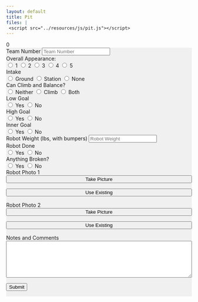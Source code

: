 ```yaml
---
layout: default
title: Pit
files: |
 <script src="../resources/js/pit.js"></script>
---
```

<div id='spinner'></div>
<div id='status'>0</div>
<div id='page' class="container-fluid" style="background-color: #f0f0f0; margin-bottom: 15px">
    <form>
        <div class="row">
            <div class="col">
                <label class="mr-sm-2" for="teamNumber">Team Number</label>
                <input id="teamNumber" maxlength="4" onkeypress='return event.charCode >= 48 && event.charCode <= 57'
                    autocomplete="off" type="tel" class="form-control" placeholder="Team Number">
            </div>
        </div>
        <div class="row">
            <div class="col-lg-4 col-md-4 col-5">
                <label class="mr-sm-2" style="display: block" for="robotAppearance">Overall Appearance:</label>
                <div id="robotAppearance" class="btn-group btn-group-toggle" data-toggle="buttons">
                    <label id="appearance1" class="btn btn-secondary">
                        <input type="radio" value="1" name="robotAppearance" id="appearance1" autocomplete="off"> 1
                    </label>
                    <label id="appearance2" class="btn btn-secondary">
                        <input type="radio" value="2" name="robotAppearance" id="appearance2" autocomplete="off"> 2
                    </label>
                    <label id="appearance3" class="btn btn-secondary">
                        <input type="radio" value="3" name="robotAppearance" id="appearance3" autocomplete="off"> 3
                    </label>
                    <label id="appearance4" class="btn btn-secondary">
                        <input type="radio" value="4" name="robotAppearance" id="appearance4" autocomplete="off"> 4
                    </label>
                    <label id="appearance5" class="btn btn-secondary">
                        <input type="radio" value="5" name="robotAppearance" id="appearance5" autocomplete="off"> 5
                    </label>
                </div>
            </div>
            <div class="col-lg-4 col-md-5 col-7">
                <label class="mr-sm-2" style="display: block" for="cellIntake">Intake</label>
                <div id="cellIntake" class="btn-group btn-group-toggle" data-toggle="buttons">
                    <label id="groundCellIntake" class="btn btn-secondary">
                        <input type="radio" value="cargo" name="cellIntake" id="groundCellIntake" autocomplete="off">
                        Ground
                    </label>
                    <label id="stationCellIntake" class="btn btn-secondary">
                        <input type="radio" value="hatch" name="cellIntake" id="stationCellIntake" autocomplete="off">
                        Station
                    </label>
                    <label id="noCellIntake" class="btn btn-secondary">
                        <input type="radio" value="both" name="CellIntake" id="noCellIntake" autocomplete="off">
                        None
                    </label>
                </div>
            </div>
            <div class="col-lg-4 col-md-5 col-7">
                <label class="mr-sm-2" style="display: block" for="climbType">Can Climb and Balance?</label>
                <div id="climbLevel" class="btn-group btn-group-toggle" data-toggle="buttons">
                    <label id="noClimb" class="btn btn-secondary">
                        <input type="radio" value="1" name="climbType" id="noClimb" autocomplete="off"> Neither
                    </label>
                    <label id="onlyClimb" class="btn btn-secondary">
                        <input type="radio" value="2" name="climbType" id="onlyClimb" autocomplete="off"> Climb
                    </label>
                    <label id="balanceClimb" class="btn btn-secondary">
                        <input type="radio" value="3" name="climbType" id="balanceClimb" autocomplete="off"> Both
                    </label>
                </div>
            </div>
        </div>
        <div class="row">
            <div class="col-lg-3 col-sm-12 col-12">
                <label class="mr-sm-2" style="display: block" for="cellLowLevel">Low Goal</label>
                <div id="cellLowLevel" class="btn-group btn-group-toggle" data-toggle="buttons">
                    <label id="yesCellLow" class="btn btn-secondary">
                        <input type="radio" value="1" name="cellLowLevel" id="yesCellLow" autocomplete="off">
                        Yes
                    </label>
                    <label id="noCellLow" class="btn btn-secondary">
                        <input type="radio" value="0" name="cellLowLevel" id="noCellLow" autocomplete="off">
                        No
                    </label>
                </div>
            </div>
            <div class="col-lg-3 col-sm-12 col-12">
                <label class="mr-sm-2" style="display: block" for="cellHighLevel">High Goal</label>
                <div id="cellHighLevel" class="btn-group btn-group-toggle" data-toggle="buttons">
                    <label id="yesCellHigh" class="btn btn-secondary">
                        <input type="radio" value="1" name="cellHighLevel" id="yesCellHigh" autocomplete="off">
                        Yes
                    </label>
                    <label id="noCellHigh" class="btn btn-secondary">
                        <input type="radio" value="0" name="cellHighLevel" id="noCellHigh" autocomplete="off">
                        No
                    </label>
                </div>
            </div>
            <div class="col-lg-3 col-sm-12 col-12">
                <label class="mr-sm-2" style="display: block" for="cellInnerLevel">Inner Goal</label>
                <div id="cellInnerLevel" class="btn-group btn-group-toggle" data-toggle="buttons">
                    <label id="yesCellInner" class="btn btn-secondary">
                        <input type="radio" value="1" name="cellInnerLevel" id="yesCellInner" autocomplete="off">
                        Yes
                    </label>
                    <label id="noCellInner" class="btn btn-secondary">
                        <input type="radio" value="0" name="cellInnerLevel" id="noCellInner" autocomplete="off">
                        No
                    </label>
                </div>
            </div>
            <div class="col-lg-3 col-sm-12 col-12">
                <label class="mr-sm-2" for="robotWeight">Robot Weight (lbs, with bumpers)</label>
                <input id="robotWeight" maxlength="3" onkeypress='return event.charCode >= 48 && event.charCode <= 57'
                    autocomplete="off" type="tel" class="form-control" placeholder="Robot Weight">
            </div>
        </div>
        <div class="row">
            <div class="col-6">
                <label class="mr-sm-2" style="display: block" for="robotDone">Robot Done</label>
                <div id="robotDone" class="btn-group btn-group-toggle" data-toggle="buttons">
                    <label id="robotDoneYes" class="btn btn-secondary">
                        <input type="radio" value="1" name="robotDone" id="robotDoneYes" autocomplete="off"> Yes
                    </label>
                    <label id="robotDoneNo" class="btn btn-secondary">
                        <input type="radio" value="0" name="robotDone" id="robotDoneNo" autocomplete="off"> No
                    </label>
                </div>
            </div>
            <div class="col-6">
                <label class="mr-sm-2" style="display: block" for="robotBroken">Anything Broken?</label>
                <div id="robotBroken" class="btn-group btn-group-toggle" data-toggle="buttons">
                    <label id="robotBrokenYes" class="btn btn-secondary">
                        <input type="radio" value="1" name="robotBroken" id="robotBrokenYes" autocomplete="off"> Yes
                    </label>
                    <label id="robotBrokenNo" class="btn btn-secondary">
                        <input type="radio" value="0" name="robotBroken" id="robotBrokenNo" autocomplete="off"> No
                    </label>
                </div>
            </div>
        </div>
        <div class="row">
            <div class="col-sm-6 col-6">
                <div>
                    <img class="img-fluid" style="margin-top: 15px; display:none" alt="No Image" id="robotPhoto1Preview" />
                </div>
                <label class="mr-sm-2" style="display: block" for="robotPhoto1">Robot Photo 1</label>
                <div class="row">
                    <div class="col-sm-6 col-12">
                        <button id='newPicture1' class="btn btn-info" type="button" style="width: 100%; margin-bottom: 15px">Take
                            Picture</button>
                    </div>
                    <div class="col-sm-6 col-12">
                        <button id='existingPicture1' class="btn btn-info" type="button" style="width: 100%; margin-bottom: 15px">Use
                            Existing</button>
                    </div>
                </div>
            </div>
            <div class="col-sm-6 col-6">
                <div>
                    <img class="img-fluid" style="margin-top: 15px; display:none" alt="No Image" id="robotPhoto2Preview" />
                </div>
                <label class="mr-sm-2" style="display: block" for="robotPhoto2">Robot Photo 2</label>
                <div class="row">
                    <div class="col-sm-6 col-12">
                        <button id='newPicture2' class="btn btn-info" type="button" style="width: 100%; margin-bottom: 15px">Take
                            Picture</button>
                    </div>
                    <div class="col-sm-6 col-12">
                        <button id='existingPicture2' class="btn btn-info" type="button" style="width: 100%; margin-bottom: 15px">Use
                            Existing</button>
                    </div>
                </div>
            </div>
        </div>
        <div class="row">
            <div class="col">
                <label class="mr-sm-2" style="display: block" for="commentSection">Notes and Comments</label>
                <textarea autocomplete="off" style="width: 100%; height:100px" id="commentSection"></textarea>
            </div>
        </div>
        <button id="Submit" class="btn btn-success" type="button" style="margin-top: 15px; margin-bottom: 15px">Submit</button>
    </form>
</div>